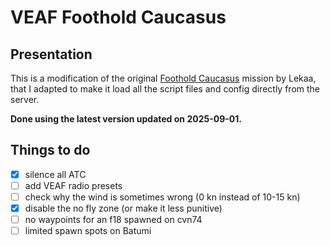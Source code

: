 # VEAF Foothold Caucasus

## Presentation

This is a modification of the original [Foothold Caucasus](https://www.digitalcombatsimulator.com/en/files/3341245/) mission by Lekaa, that I adapted to make it load all the script files and config directly from the server.

**Done using the latest version updated on 2025-09-01.**

## Things to do

- [x] silence all ATC
- [ ] add VEAF radio presets
- [ ] check why the wind is sometimes wrong (0 kn instead of 10-15 kn)
- [x] disable the no fly zone (or make it less punitive)
- [ ] no waypoints for an f18 spawned on cvn74
- [ ] limited spawn spots on Batumi
